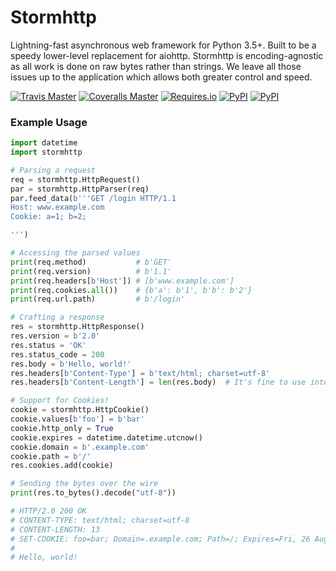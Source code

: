 # Stormhttp
Lightning-fast asynchronous web framework for Python 3.5+. Built to be a speedy lower-level replacement for aiohttp.
Stormhttp is encoding-agnostic as all work is done on raw bytes rather than strings.
We leave all those issues up to the application which allows both greater control and speed.

[![Travis Master](https://img.shields.io/travis/SethMichaelLarson/stormhttp/master.svg?maxAge=300)](https://travis-ci.org/SethMichaelLarson/stormhttp/branches)
[![Coveralls Master](https://img.shields.io/coveralls/SethMichaelLarson/stormhttp/master.svg?maxAge=300)](https://coveralls.io/github/SethMichaelLarson/stormhttp)
[![Requires.io](https://img.shields.io/requires/github/SethMichaelLarson/stormhttp.svg?maxAge=300)](https://requires.io/github/SethMichaelLarson/stormhttp/requirements)
[![PyPI](https://img.shields.io/pypi/v/stormhttp.svg?maxAge=300)](https://pypi.python.org/pypi/stormhttp)
[![PyPI](https://img.shields.io/pypi/dm/stormhttp.svg?maxAge=300)](https://pypi.python.org/pypi/stormhttp)

### Example Usage

```python
import datetime
import stormhttp

# Parsing a request
req = stormhttp.HttpRequest()
par = stormhttp.HttpParser(req)
par.feed_data(b'''GET /login HTTP/1.1
Host: www.example.com
Cookie: a=1; b=2;

''')

# Accessing the parsed values
print(req.method)           # b'GET'
print(req.version)          # b'1.1'
print(req.headers[b'Host']) # [b'www.example.com']
print(req.cookies.all())    # {b'a': b'1', b'b': b'2'}
print(req.url.path)         # b'/login'

# Crafting a response
res = stormhttp.HttpResponse()
res.version = b'2.0'
res.status = 'OK'
res.status_code = 200
res.body = b'Hello, world!'
res.headers[b'Content-Type'] = b'text/html; charset=utf-8'
res.headers[b'Content-Length'] = len(res.body)  # It's fine to use integers! They're converted to bytes.

# Support for Cookies!
cookie = stormhttp.HttpCookie()
cookie.values[b'foo'] = b'bar'
cookie.http_only = True
cookie.expires = datetime.datetime.utcnow()
cookie.domain = b'.example.com'
cookie.path = b'/'
res.cookies.add(cookie)

# Sending the bytes over the wire
print(res.to_bytes().decode("utf-8"))

# HTTP/2.0 200 OK
# CONTENT-TYPE: text/html; charset=utf-8
# CONTENT-LENGTH: 13
# SET-COOKIE: foo=bar; Domain=.example.com; Path=/; Expires=Fri, 26 Aug 2016 20:13:10 GMT; HttpOnly;
#
# Hello, world!
```
